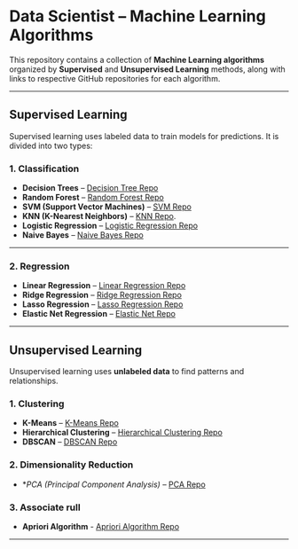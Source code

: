 
# Data Scientist – Machine Learning Algorithms

This repository contains a collection of **Machine Learning algorithms** organized by **Supervised** and **Unsupervised Learning** methods, along with links to respective GitHub repositories for each algorithm.

---

## Supervised Learning

Supervised learning uses labeled data to train models for predictions. It is divided into two types:

### 1. Classification

- **Decision Trees** – [Decision Tree Repo](https://github.com/madhumitha781/Decision-tree-ML-modal)  
- **Random Forest** – [Random Forest Repo](https://github.com/madhumitha781/crop-fertilizer-prediction)  
- **SVM (Support Vector Machines)** – [SVM Repo](https://github.com/madhumitha781/legal-app)  
- **KNN (K-Nearest Neighbors)** – [KNN Repo](https://github.com/madhumitha781/salary-pridiction-app). 
- **Logistic Regression** – [Logistic Regression Repo](https://github.com/madhumitha781/plant-pridiction-based-on-image)  
- **Naive Bayes** – [Naive Bayes Repo](https://github.com/madhumitha781/naive-bayes-modal) 

---

### 2. Regression

- **Linear Regression** – [Linear Regression Repo](https://github.com/madhumitha781/house-rent-prediction) 
- **Ridge Regression** – [Ridge Regression Repo](https://github.com/madhumitha781/house-rent-prediction)
- **Lasso Regression** – [Lasso Regression Repo](https://github.com/madhumitha781/house-rent-prediction)
- **Elastic Net Regression** – [Elastic Net Repo](https://github.com/madhumitha781/house-rent-prediction)

---

## Unsupervised Learning

Unsupervised learning uses **unlabeled data** to find patterns and relationships.

### 1. Clustering

- **K-Means** – [K-Means Repo](https://github.com/madhumitha781/airline-cost-and-time-priction-app) 
- **Hierarchical Clustering** – [Hierarchical Clustering Repo](https://github.com/madhumitha781/clustering-tool)
- **DBSCAN** – [DBSCAN Repo](https://github.com/madhumitha781/drugs-dosage-provider)

### 2. Dimensionality Reduction

- **PCA (Principal Component Analysis)* – [PCA Repo](https://github.com/madhumitha781/plant-pridiction-based-on-image)

### 3. Associate rull 
- **Apriori Algorithm** - [Apriori Algorithm Repo](https://github.com/madhumitha781/shopping-analysis)

---


